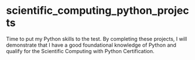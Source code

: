 # scientific_computing_python_projects
Time to put my Python skills to the test. By completing these projects, I will demonstrate that I have a good foundational knowledge of Python and qualify for the Scientific Computing with Python Certification.
